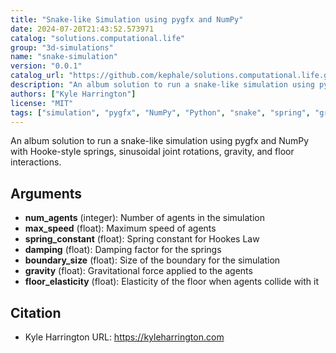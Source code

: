 ```yaml
---
title: "Snake-like Simulation using pygfx and NumPy"
date: 2024-07-20T21:43:52.573971
catalog: "solutions.computational.life"
group: "3d-simulations"
name: "snake-simulation"
version: "0.0.1"
catalog_url: "https://github.com/kephale/solutions.computational.life.git"
description: "An album solution to run a snake-like simulation using pygfx and NumPy with Hooke-style springs, sinusoidal joint rotations, gravity, and floor interactions."
authors: ["Kyle Harrington"]
license: "MIT"
tags: ["simulation", "pygfx", "NumPy", "Python", "snake", "spring", "gravity"]
---
```


An album solution to run a snake-like simulation using pygfx and NumPy with Hooke-style springs, sinusoidal joint rotations, gravity, and floor interactions.

## Arguments

- **num_agents** (integer): Number of agents in the simulation
- **max_speed** (float): Maximum speed of agents
- **spring_constant** (float): Spring constant for Hookes Law
- **damping** (float): Damping factor for the springs
- **boundary_size** (float): Size of the boundary for the simulation
- **gravity** (float): Gravitational force applied to the agents
- **floor_elasticity** (float): Elasticity of the floor when agents collide with it

## Citation

- Kyle Harrington
  URL: https://kyleharrington.com

